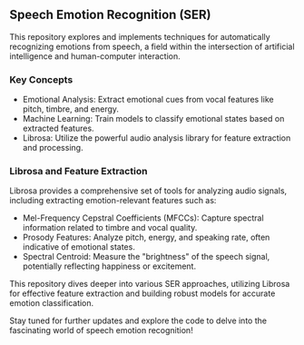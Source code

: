 ## Speech Emotion Recognition (SER)

<p>This repository explores and implements techniques for automatically recognizing emotions from speech, a field within the intersection of artificial intelligence and human-computer interaction.</p>

<h3>Key Concepts</h3>

<ul>
    <li>Emotional Analysis: Extract emotional cues from vocal features like pitch, timbre, and energy.</li>
    <li>Machine Learning: Train models to classify emotional states based on extracted features.</li>
    <li>Librosa: Utilize the powerful audio analysis library for feature extraction and processing.</li>
</ul>

<h3>Librosa and Feature Extraction</h3>

<p>Librosa provides a comprehensive set of tools for analyzing audio signals, including extracting emotion-relevant features such as:</p>

<ul>
    <li>Mel-Frequency Cepstral Coefficients (MFCCs): Capture spectral information related to timbre and vocal quality.</li>
    <li>Prosody Features: Analyze pitch, energy, and speaking rate, often indicative of emotional states.</li>
    <li>Spectral Centroid: Measure the "brightness" of the speech signal, potentially reflecting happiness or excitement.</li>
</ul>

<p>This repository dives deeper into various SER approaches, utilizing Librosa for effective feature extraction and building robust models for accurate emotion classification.</p>

<p>Stay tuned for further updates and explore the code to delve into the fascinating world of speech emotion recognition!</p>
